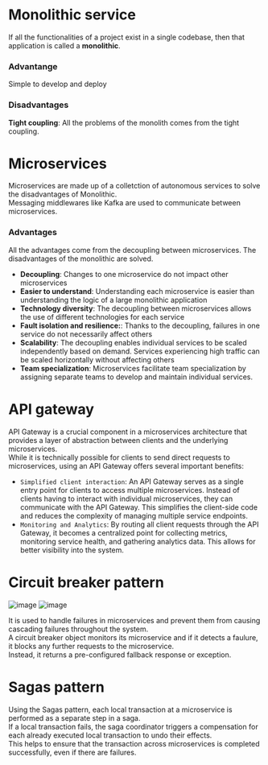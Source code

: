 # Monolithic service
If all the functionalities of a project exist in a single codebase, then that application is called a **monolithic**.
### Advantange
Simple to develop and deploy
### Disadvantages
**Tight coupling**: All the problems of the monolith comes from the tight coupling.<br>

# Microservices
Microservices are made up of a colletction of autonomous services to solve the disadvantages of Monolithic.<br>
Messaging middlewares like Kafka are used to communicate between microservices.<br>
### Advantages
All the advantages come from the decoupling between microservices. The disadvantages of the monolithic are solved.<br>
- **Decoupling**: Changes to one microservice do not impact other microservices
- **Easier to understand**: Understanding each microservice is easier than understanding the logic of a large monolithic application
- **Technology diversity**: The decoupling between microservices allows the use of different technologies for each service
- **Fault isolation and resilience:**: Thanks to the decoupling, failures in one service do not necessarily affect others
- **Scalability**: The decoupling enables individual services to be scaled independently based on demand. Services experiencing high traffic can be scaled horizontally without affecting others
- **Team specialization**: Microservices facilitate team specialization by assigning separate teams to develop and maintain individual services.

# API gateway
API Gateway is a crucial component in a microservices architecture that provides a layer of abstraction between clients and the underlying microservices.<br>
While it is technically possible for clients to send direct requests to microservices, using an API Gateway offers several important benefits:
- `Simplified client interaction`: An API Gateway serves as a single entry point for clients to access multiple microservices. Instead of clients having to interact with individual microservices, they can communicate with the API Gateway. This simplifies the client-side code and reduces the complexity of managing multiple service endpoints.
- `Monitoring and Analytics`: By routing all client requests through the API Gateway, it becomes a centralized point for collecting metrics, monitoring service health, and gathering analytics data. This allows for better visibility into the system.

# Circuit breaker pattern
![image](https://user-images.githubusercontent.com/67142421/235345619-b29d9116-d1aa-4ef3-bd1c-8ebe126c01f0.png)
![image](https://user-images.githubusercontent.com/67142421/235345623-c4b76fa3-1ab6-4625-ab6f-1f9c3f7bfbfa.png)

It is used to handle failures in microservices and prevent them from causing cascading failures throughout the system.<br>
A circuit breaker object monitors its microservice and if it detects a faulure, it blocks any further requests to the microservice.<br>
Instead, it returns a pre-configured fallback response or exception.<br>

# Sagas pattern
Using the Sagas pattern, each local transaction at a microservice is performed as a separate step in a saga.<br>
If a local transaction fails, the saga coordinator triggers a compensation for each already executed local transaction to undo their effects.<br>
This helps to ensure that the transaction across microservices is completed successfully, even if there are failures.<br>
